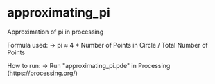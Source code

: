 # approximating_pi
Approximation of pi in processing

Formula used:
-> pi ≈ 4 * Number of Points in Circle / Total Number of Points

How to run:
-> Run "approximating_pi.pde" in Processing (https://processing.org/)
